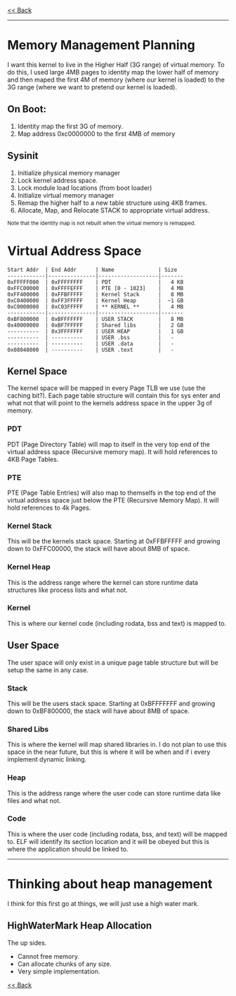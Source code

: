[<< Back](README.md)

---

# Memory Management Planning

I want this kernel to live in the Higher Half (3G range) of virtual memory. To
do this, I used large 4MB pages to identity map the lower half of memory and
then maped the first 4M of memory (where our kernel is loaded) to the 3G range
(where we want to pretend our kernel is loaded).

## On Boot:

1. Identity map the first 3G of memory.
2. Map address 0xc0000000 to the first 4MB of memory

## Sysinit

1. Initialize physical memory manager
2. Lock kernel address space.
3. Lock module load locations (from boot loader)
4. Initialize virtual memory manager
5. Remap the higher half to a new table structure using 4KB frames.
6. Allocate, Map, and Relocate STACK to appropriate virtual address.

<sup>Note that the identity map is not rebuilt when the virtual memory is
remapped.<sup>

# Virtual Address Space

```
Start Addr  | End Addr      | Name              | Size
------------|---------------|-------------------|-------
0xFFFFF000  | 0xFFFFFFFF    | PDT               |   4 KB
0xFFC00000  | 0xFFFFEFFF    | PTE [0 - 1023]    |   4 MB
0xFF400000  | 0xFFBFFFFF    | Kernel Stack      |   8 MB
0xC0400000  | 0xFF3FFFFF    | Kernel Heap       |  ~1 GB
0xC0000000  | 0xC03FFFFF    | ** KERNEL **      |   4 MB
------------|---------------|-------------------|-------
0xBF800000  | 0xBFFFFFFF    | USER STACK        |   8 MB
0x40000000  | 0xBF7FFFFF    | Shared libs       |   2 GB
----------  | 0x3FFFFFFF    | USER HEAP         |   1 GB
----------  | ----------    | USER .bss         |   -
----------  | ----------    | USER .data        |   -
0x08048000  | ----------    | USER .text        |   -
``` 

## Kernel Space

The kernel space will be mapped in every Page TLB we use (use the caching
bit?). Each page table structure will contain this for sys enter and what not
that will point to the kernels address space in the upper 3g of memory.

### PDT

PDT (Page Directory Table) will map to itself in the very top end of the
virtual address space (Recursive memory map).  It will hold references to 4KB
Page Tables.

### PTE

PTE (Page Table Entries) will also map to themselfs in the top end of the
virtual address space just below the PTE (Recursive Memory Map). It will hold
references to 4k Pages.

### Kernel Stack

This will be the kernels stack space. Starting at 0xFFBFFFFF and growing down
to 0xFFC00000, the stack will have about 8MB of space.

### Kernel Heap

This is the address range where the kernel can store runtime data structures
like process lists and what not.

### Kernel

This is where our kernel code (including rodata, bss and text) is mapped to.

## User Space

The user space will only exist in a unique page table structure but will be
setup the same in any case.

### Stack

This will be the users stack space. Starting at 0xBFFFFFFF and growing down
to 0xBF800000, the stack will have about 8MB of space.

### Shared Libs

This is where the kernel will map shared libraries in. I do not plan to use
this space in the near future, but this is where it will be when and if i every
implement dynamic linking.

### Heap

This is the address range where the user code can store runtime data like files
and what not.

### Code

This is where the user code (including rodata, bss, and text) will be mapped
to. ELF will identify its section location and it will be obeyed but this is
where the application should be linked to.

---

# Thinking about heap management

I think for this first go at things, we will just use a high water mark.

## HighWaterMark Heap Allocation

The up sides.

- Cannot free memory.
- Can allocate chunks of any size.
- Very simple implementation.

[<< Back](README.md)
